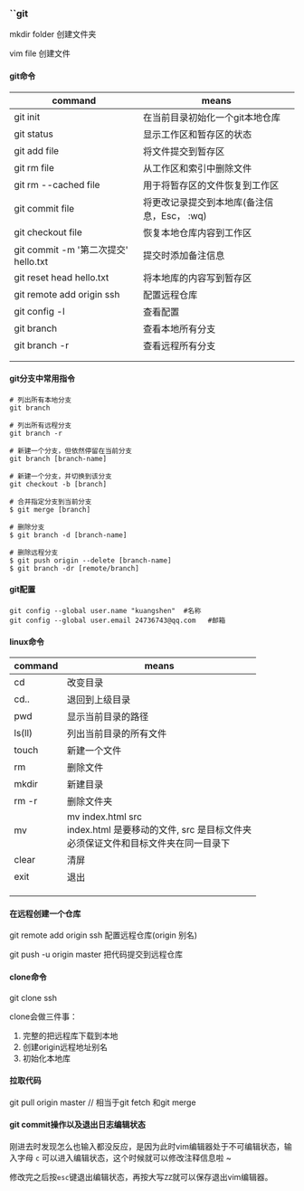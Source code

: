### ``git

mkdir  folder    创建文件夹

vim  file             创建文件

#### git命令

|command| means|
|---|---|
| git init | 在当前目录初始化一个git本地仓库 |
| git status | 显示工作区和暂存区的状态 |
| git add  file | 将文件提交到暂存区 |
| git rm  file | 从工作区和索引中删除文件 |
| git rm --cached  file | 用于将暂存区的文件恢复到工作区 |
| git commit  file | 将更改记录提交到本地库(备注信息，Esc， :wq) |
| git checkout file | 恢复本地仓库内容到工作区 |
| git commit -m '第二次提交' hello.txt | 提交时添加备注信息 |
| git reset head hello.txt | 将本地库的内容写到暂存区 |
| git remote add origin  ssh | 配置远程仓库 |
| git config -l | 查看配置 |
| git branch | 查看本地所有分支 |
| git branch -r | 查看远程所有分支 |
|  |  |
|  |  |

#### git分支中常用指令

```git
# 列出所有本地分支
git branch

# 列出所有远程分支
git branch -r

# 新建一个分支，但依然停留在当前分支
git branch [branch-name]

# 新建一个分支，并切换到该分支
git checkout -b [branch]

# 合并指定分支到当前分支
$ git merge [branch]

# 删除分支
$ git branch -d [branch-name]

# 删除远程分支
$ git push origin --delete [branch-name]
$ git branch -dr [remote/branch]
```

#### git配置

```
git config --global user.name "kuangshen"  #名称
git config --global user.email 24736743@qq.com   #邮箱
```

#### linux命令

| command | means                                                        |
| ------- | ------------------------------------------------------------ |
| cd      | 改变目录                                                     |
| cd..    | 退回到上级目录                                               |
| pwd     | 显示当前目录的路径                                           |
| ls(ll)  | 列出当前目录的所有文件                                       |
| touch   | 新建一个文件                                                 |
| rm      | 删除文件                                                     |
| mkdir   | 新建目录                                                     |
| rm -r   | 删除文件夹                                                   |
| mv      | mv index.html src   <br />index.html 是要移动的文件, src 是目标文件夹<br/>必须保证文件和目标文件夹在同一目录下 |
| clear   | 清屏                                                         |
| exit    | 退出                                                         |
|         |                                                              |
|         |                                                              |
|         |                                                              |



#### 在远程创建一个仓库

git remote add origin ssh                 配置远程仓库(origin 别名)

git push -u origin master                  把代码提交到远程仓库   

#### clone命令

git clone ssh 

clone会做三件事：

1. 完整的把远程库下载到本地
2. 创建origin远程地址别名
3. 初始化本地库

#### 拉取代码

git pull origin master     // 相当于git fetch 和git merge

#### git commit操作以及退出日志编辑状态

刚进去时发现怎么也输入都没反应，是因为此时vim编辑器处于不可编辑状态，输入字母 `c` 可以进入编辑状态，这个时候就可以修改注释信息啦 ~

修改完之后按`esc`键退出编辑状态，再按大写`ZZ`就可以保存退出vim编辑器。